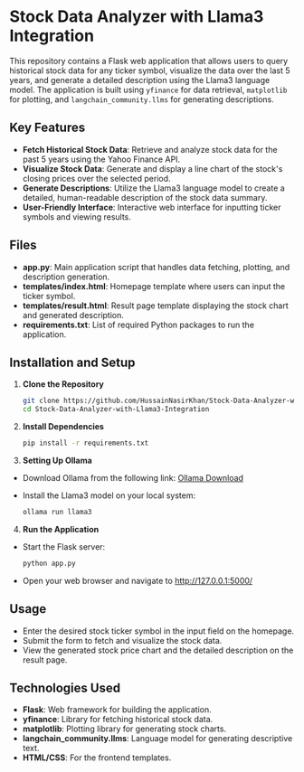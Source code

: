 # Stock Data Analyzer with Llama3 Integration

This repository contains a Flask web application that allows users to query historical stock data for any ticker symbol, visualize the data over the last 5 years, and generate a detailed description using the Llama3 language model. The application is built using `yfinance` for data retrieval, `matplotlib` for plotting, and `langchain_community.llms` for generating descriptions.

## Key Features
- **Fetch Historical Stock Data**: Retrieve and analyze stock data for the past 5 years using the Yahoo Finance API.
- **Visualize Stock Data**: Generate and display a line chart of the stock's closing prices over the selected period.
- **Generate Descriptions**: Utilize the Llama3 language model to create a detailed, human-readable description of the stock data summary.
- **User-Friendly Interface**: Interactive web interface for inputting ticker symbols and viewing results.

## Files
- **app.py**: Main application script that handles data fetching, plotting, and description generation.
- **templates/index.html**: Homepage template where users can input the ticker symbol.
- **templates/result.html**: Result page template displaying the stock chart and generated description.
- **requirements.txt**: List of required Python packages to run the application.

## Installation and Setup
1. **Clone the Repository**
   ```bash
   git clone https://github.com/HussainNasirKhan/Stock-Data-Analyzer-with-Llama3-Integration.git
   cd Stock-Data-Analyzer-with-Llama3-Integration
2. **Install Dependencies**
   ```bash
   pip install -r requirements.txt
3. **Setting Up Ollama**

- Download Ollama from the following link: [Ollama Download](https://ollama.com/)

- Install the Llama3 model on your local system:
    ```bash
    ollama run llama3
    ```
4. **Run the Application**
- Start the Flask server:
   ```bash
   python app.py
- Open your web browser and navigate to http://127.0.0.1:5000/

## Usage
-  Enter the desired stock ticker symbol in the input field on the homepage.
-  Submit the form to fetch and visualize the stock data.
-  View the generated stock price chart and the detailed description on the result page.

## Technologies Used
- **Flask**: Web framework for building the application.
- **yfinance**: Library for fetching historical stock data.
- **matplotlib**: Plotting library for generating stock charts.
- **langchain_community.llms**: Language model for generating descriptive text.
- **HTML/CSS**: For the frontend templates.


